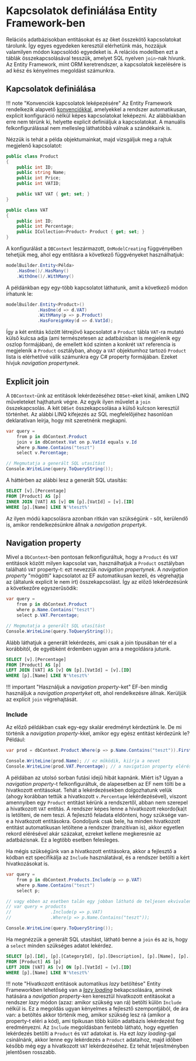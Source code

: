 # Kapcsolatok definiálása Entity Framework-ben

Relációs adatbázisokban entitásokat és az őket összekötő kapcsolatokat tárolunk. Így egyes egyedeken keresztül elérhetünk más, hozzájuk valamilyen módon kapcsolódó egyedeket is. A relációs modellben ezt a táblák összekapcsolásával tesszük, amelyet SQL nyelven `join`-nak hívunk. Az Entity Framework, mint ORM keretrendszer, a kapcsolatok kezelésére is ad kész és kényelmes megoldást számunkra.

## Kapcsolatok definiálása

!!! note "Konvenciók kapcsolatok leképezésére"
    Az Entity Framework rendelkezik alapvető [konvenciókkal](https://docs.microsoft.com/en-us/ef/core/modeling/relationships#conventions), amelyekkel a rendszer automatikusan, explicit konfiguráció nélkül képes kapcsolatokat leképezni. Az alábbiakban erre nem térünk ki, helyette explicit definiáljuk a kapcsolatokat. A manuális felkonfigurálással nem mellesleg láthatóbbá válnak a szándékaink is.

Nézzük is tehát a példa objektumainkat, majd vizsgáljuk meg a rajtuk megjelenő kapcsolatot:

```csharp
public class Product
{
    public int ID;
    public string Name;
    public int Price;
    public int VATID;

    public VAT VAT { get; set; }
}

public class VAT
{
    public int ID;
    public int Percentage;
    public ICollection<Product> Product { get; set; }
}

```

A konfigurálást a `DBContext` leszármazott, `OnModelCreating` függvényében tehetjük meg, ahol egy entitásra a következő függvényeket használhatjuk:

```csharp
modelBuilder.Entity<Példa>
    .HasOne()/.HasMany()
    .WithOne()/.WithMany()
```

A példánkban egy egy-több kapcsolatot láthatunk, amit a következő módon írhatunk le:

```csharp
modelBuilder.Entity<Product>()
            .HasOne(d => d.VAT)
            .WithMany(p => p.Product)
            .HasForeignKey(d => d.VatId);
```

Így a két entitás között létrejövő kapcsolatot a `Product` tábla `VAT`-ra mutató külső kulcsa adja (ami természetesen az adatbázisban is megjelenik egy oszlop formájában), de emellett kód szinten a konkrét `VAT` referencia is megjelenik a `Product` osztályban, ahogy a `VAT` objektumhoz tartozó `Product` lista is elérhetővé válik számunkra egy C# property formájában. Ezeket hívjuk _navigation propertynek_.

## Explicit join

A `DBContext`-ünk az entitások lekérdezéséhez `DBSet`-eket kínál, amiken LINQ műveleteket hajthatunk végre. Az egyik ilyen művelet a `join` összekapcsolás. A két `DBSet` összekapcsolása a külső kulcson keresztül történhet. Az alábbi LINQ kifejezés az SQL megfelelőjéhez hasonlóan deklaratívan leírja, hogy mit szeretnénk megkapni.

```csharp
var query = 
    from p in dbContext.Product
    join v in dbContext.Vat on p.VatId equals v.Id
    where p.Name.Contains("teszt")
    select v.Percentage;

// Megmutatja a generált SQL utasítást
Console.WriteLine(query.ToQueryString());    
```

A háttérben az alábbi lesz a generált SQL utasítás:

```sql
SELECT [v].[Percentage]
FROM [Product] AS [p]
INNER JOIN [VAT] AS [v] ON [p].[VatId] = [v].[ID]
WHERE [p].[Name] LIKE N'%teszt%'
```

Az ilyen módú kapcsolásra azonban ritkán van szükségünk - sőt, kerülendő is, amikor rendelkezésünkre állnak a _navigation propertyk_.

## Navigation property

Mivel a `DbContext`-ben pontosan felkonfiguráltuk, hogy a `Product` és `VAT` entitások között milyen kapcsolat van, használhatjuk a `Product` osztályban található `VAT` property-t: ezt nevezzük _navigation propertynek_. A _navigation property_ "mögötti" kapcsolatot az EF automatikusan kezeli, és végrehajtja az (általunk explicit le nem írt) összekapcsolást. Így az előző lekérdezésünk a következőre egyszerűsödik:

```csharp
var query =
    from p in dbContext.Product
    where p.Name.Contains("teszt")
    select p.VAT.Percentage;

// Megmutatja a generált SQL utasítást
Console.WriteLine(query.ToQueryString());
```

Alább láthatjuk a generált lekérdezés, ami csak a join típusában tér el a korábbitól, de egyébként érdemben ugyan arra a megoldásra jutunk.

```sql
SELECT [v].[Percentage]
FROM [Product] AS [p]
LEFT JOIN [VAT] AS [v] ON [p].[VatId] = [v].[ID]
WHERE [p].[Name] LIKE N'%teszt%'
```

!!! important "Használjuk a _navigation property_-ket"
    EF-ben mindig használjuk a _navigation propertyket_ ott, ahol rendelkezésre állnak. Kerüljük az explicit `join` végrehajtását.

### Include

Az előző példákban csak egy-egy skalár eredményt kérdeztünk le. De mi történik a _navigation property_-kkel, amikor egy egész entitást kérdezünk le? Például:

```csharp
var prod = dbContext.Product.Where(p => p.Name.Contains("teszt")).First();

Console.WriteLine(prod.Name); // ez működik, kiírja a nevet
Console.WriteLine(prod.VAT.Percentage); // a navigation property elérése
```

A példában az utolsó sorban futási idejű hibát kapnánk. Miért is? Ugyan a _navigation property_-t felkonfiguráltuk, de alapesetben az EF nem tölti be a hivatkozott entitásokat. Tehát a lekérdezésekben dolgozhatunk velük (ahogy korábban tettük a hivatkozott `v.Percentage` lekérdezésével), viszont amennyiben egy `Product` entitást kérünk a rendszertől, abban nem szerepel a hivatkozott `VAT` entitás. A rendszer képes lenne a hivatkozott rekordo(ka)t is letölteni, de nem teszi. A fejlesztő feladata eldönteni, hogy szüksége van-e a hivatkozott entitásokra. Gondoljunk csak bele, ha minden hivatkozott entitást automatikusan letöltene a rendszer (tranzitívan is), akkor egyetlen rekord elérésével akár százakat, ezreket kellene megkeresnie az adatbázisnak. Ez a legtöbb esetben felesleges.

Ha mégis szükségünk van a hivatkozott entitásokra, akkor a fejlesztő a kódban ezt specifikálja az `Include` használatával, és a rendszer betölti a kért hivatkozásokat is.

```csharp
var query =
    from p in dbContext.Products.Include(p => p.VAT)
    where p.Name.Contains("teszt")
    select p;

// vagy ebben az esetben talán egy jobban látható de teljesen ekvivalens megoldás:
// var query = products
//               .Include(p => p.VAT)
//               .Where(p => p.Name.Contains("teszt"));

Console.WriteLine(query.ToQueryString());
```

Ha megnézzük a generált SQL utasítást, látható benne a `join` és az is, hogy a `select` minden szükséges adatot lekérdez.

```sql
SELECT [p].[Id], [p].[CategoryId], [p].[Description], [p].[Name], [p].[Price], [p].[Stock], [p].[VatId], [v].[ID], [v].[Percentage]
FROM [Product] AS [p]
LEFT JOIN [VAT] AS [v] ON [p].[VatId] = [v].[ID]
WHERE [p].[Name] LIKE N'%teszt%'
```

!!! note "Hivatkozott entitások automatikus _lazy_ betöltése"
    Entity Frameworkben lehetőség van a [_lazy loading_](https://docs.microsoft.com/en-us/ef/core/querying/related-data/lazy) bekapcsolására, aminek hatására a _navigation property_-ken keresztül hivatkozott entitásokat a rendszer _lazy_ módon (azaz: amikor szükség van rá) betölti külön `Include` nélkül is. Ez a megoldás ugyan kényelmes a fejlesztő szempontjából, de ára van: a betöltés akkor történik meg, amikor szükség lesz rá (amikor a property-t eléri a kód), ami tipikusan több külön adatbázis lekérdezést fog eredményezni. Az `Include` megoldásban fentebb látható, hogy egyetlen lekérdezés betölti a `Product` és `VAT` adatokat is. Ha ezt _lazy loading_-gal csinálnánk, akkor lenne egy lekérdezés a `Product` adataihoz, majd időben később még egy a hivatkozott `VAT` lekérdezéséhez. Ez tehát teljesítményben jelentősen rosszabb.
